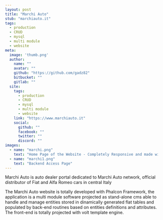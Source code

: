 ```yaml
---
layout: post
title: "Marchi Auto"
stub: "marchiauto.it"
tags:
  - production
  - CRUD
  - mysql
  - multi module
  - website
meta:
  image: 'thumb.png'
  author:
    name: ""
    avatar: ""
    github: "https://github.com/gadz82"
    bitbucket: ""
    gitlab: ""
  site:
    tags:
      - production
      - CRUD
      - mysql
      - multi module
      - website
    link: "https://www.marchiauto.it"
    social:
      github: ""
      facebook: ""
      twitter: ""
      discord: ""
images:
  - name: "marchi.png"
    text: "Home Page of the Website - Completely Responsive and made with Bootstrap"
  - name: "marchi1.png"
    text: "Backend Access Page"
---
```

Marchi Auto is auto dealer portal dedicated to Marchi Auto network, official distributor of Fiat and Alfa Romeo cars in central Italy
<!--more-->
The Marchi Auto website is totally developed with Phalcon Framework, the application is a multi module software projected as stand-alone cms able to handle and manage entities stored in dinamically generated flat tables and populated by back-end routines based on entities definitions and attributes. The front-end is totally projected with volt template engine.
